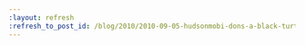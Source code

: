 ```yaml
---
:layout: refresh
:refresh_to_post_id: /blog/2010/2010-09-05-hudsonmobi-dons-a-black-turtleneck-and-jumps-to-ios4
---
```

